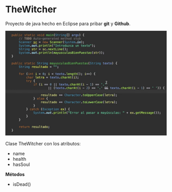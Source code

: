 # TheWitcher
Proyecto de java hecho en Eclipse para pribar **git** y **Github**.

![](IMG/Screenshot%202023-01-18%20at%2010.44.12.png)

Clase TheWitcher con los atributos:
* name
* health
* hasSoul


**Métodos**
* isDead()
